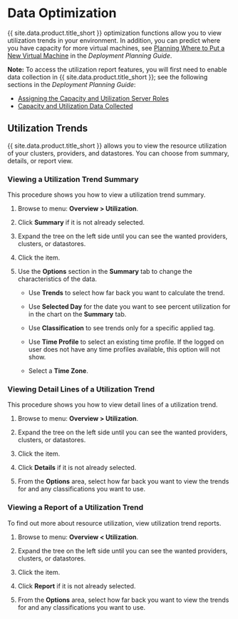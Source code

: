 # Data Optimization

{{ site.data.product.title_short }} optimization functions allow you to view utilization trends in your environment. In addition, you can predict where you have capacity for more virtual machines, see [Planning Where to Put a New Virtual Machine](../deployment_planning_guide/index.html#planning-where-to-put-a-new-virtual-machine)
in the *Deployment Planning Guide*.

**Note:** To access the utilization report features, you will first need to enable data collection in {{ site.data.product.title_short }}; see the following sections in the *Deployment Planning Guide*:

- [Assigning the Capacity and Utilization Server Roles](../deployment_planning_guide/index.html#assigning-the-capacity-and-utilization-server-roles)
- [Capacity and Utilization Data Collected](../deployment_planning_guide/index.html#capacity-and-utilization-data-collected)

## Utilization Trends

{{ site.data.product.title_short }} allows you to view the resource utilization of your
clusters, providers, and datastores. You can choose from summary,
details, or report view.

### Viewing a Utilization Trend Summary

This procedure shows you how to view a utilization trend summary.

1.  Browse to menu: **Overview > Utilization**.

2.  Click **Summary** if it is not already selected.

3.  Expand the tree on the left side until you can see the wanted providers, clusters, or datastores.

4.  Click the item.

5.  Use the **Options** section in the **Summary** tab to change the
    characteristics of the data.

      - Use **Trends** to select how far back you want to calculate the
        trend.

      - Use **Selected Day** for the date you want to see percent
        utilization for in the chart on the **Summary** tab.

      - Use **Classification** to see trends only for a specific applied tag.

      - Use **Time Profile** to select an existing time profile. If the
        logged on user does not have any time profiles available, this
        option will not show.

      - Select a **Time Zone**.

### Viewing Detail Lines of a Utilization Trend

This procedure shows you how to view detail lines of a utilization
trend.

1.  Browse to menu: **Overview > Utilization**.

2.  Expand the tree on the left side until you can see the wanted providers, clusters, or datastores.

3.  Click the item.

4.  Click **Details** if it is not already selected.

5.  From the **Options** area, select how far back you want to view the
    trends for and any classifications you want to use.

### Viewing a Report of a Utilization Trend

To find out more about resource utilization, view utilization trend
reports.

1.  Browse to menu: **Overview < Utilization**.

2.  Expand the tree on the left side until you can see the wanted providers, clusters, or datastores.

3.  Click the item.

4.  Click **Report** if it is not already selected.

5.  From the **Options** area, select how far back you want to view the
    trends for and any classifications you want to use.
